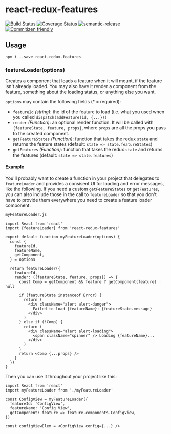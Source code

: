 # react-redux-features

[![Build Status](https://travis-ci.org/jcoreio/react-redux-features.svg?branch=master)](https://travis-ci.org/jcoreio/react-redux-features)
[![Coverage Status](https://coveralls.io/repos/github/jcoreio/react-redux-features/badge.svg?branch=master)](https://coveralls.io/github/jcoreio/react-redux-features?branch=master)
[![semantic-release](https://img.shields.io/badge/%20%20%F0%9F%93%A6%F0%9F%9A%80-semantic--release-e10079.svg)](https://github.com/semantic-release/semantic-release)
[![Commitizen friendly](https://img.shields.io/badge/commitizen-friendly-brightgreen.svg)](http://commitizen.github.io/cz-cli/)

## Usage

```
npm i --save react-redux-features
```

### featureLoader(options)

Creates a component that loads a feature when it will mount, if the feature isn't already loaded.  You may also have
it render a component from the feature, something about the loading status, or anything else you want.

`options` may contain the following fields (* = required):
- `featureId` *(string)*: the id of the feature to load (i.e. what you used when you called `dispatch(addFeature(id, {...}))`
- `render` *(Function)*: an optional render function.  It will be called with `{featureState, feature, props}`, where
  `props` are all the props you pass to the created component.
- `getFeatureStates` *(Function)*: function that takes the redux `state` and returns the feature states (default: `state => state.featureStates`)
- `getFeatures` *(Function)*: function that takes the redux `state` and returns the features (default: `state => state.features`)

#### Example

You'll probably want to create a function in your project that delegates to `featureLoader` and provides a
consisent UI for loading and error messages, like the following.  If you need a custom `getFeatureStates` or
`getFeatures`, you can also include those in the call to `featureLoader` so that you don't have to provide them
everywhere you need to create a feature loader component.

`myFeatureLoader.js`
```es6
import React from 'react'
import {featureLoader} from 'react-redux-features'

export default function myFeatureLoader(options) {
  const {
    featureId,
    featureName,
    getComponent,
  } = options

  return featureLoader({
    featureId,
    render: ({featureState, feature, props}) => {
      const Comp = getComponent && feature ? getComponent(feature) : null

      if (featureState instanceof Error) {
        return (
          <div className="alert alert-danger">
            Failed to load {featureName}: {featureState.message}
          </div>
        )
      } else if (!Comp) {
        return (
          <div className="alert alert-loading">
            <span className="spinner" /> Loading {featureName}...
          </div>
        )
      }
      return <Comp {...props} />
    }
  })
}
```

Then you can use it throughout your project like this:

```es6
import React from 'react'
import myFeatureLoader from './myFeatureLoader'

const ConfigView = myFeatureLoader({
  featureId: 'ConfigView',
  featureName: 'Config View',
  getComponent: feature => feature.components.ConfigView,
})

const configViewElem = <ConfigView config={...} />
```

